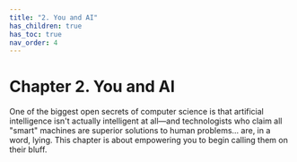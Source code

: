 ```yaml
---
title: "2. You and AI"
has_children: true
has_toc: true
nav_order: 4
---
```


# Chapter 2. You and AI

One of the biggest open secrets of computer science is that artificial intelligence isn't actually intelligent at all—and technologists who claim all "smart" machines are superior solutions to human problems... are, in a word, lying. This chapter is about empowering you to begin calling them on their bluff.
